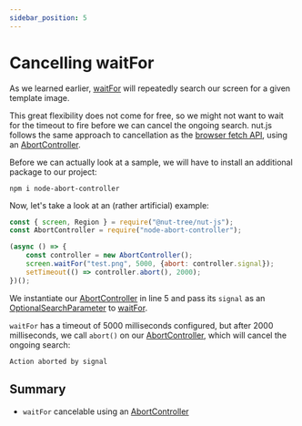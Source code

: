 ```yaml
---
sidebar_position: 5
---
```


# Cancelling waitFor

As we learned earlier, [waitFor](waitfor.md) will repeatedly search our screen for a given template image.

This great flexibility does not come for free, so we might not want to wait for the timeout to fire before we can cancel the ongoing search.
nut.js follows the same approach to cancellation as the [browser fetch API](https://developer.mozilla.org/en-US/docs/Web/API/Fetch_API#aborting_a_fetch), using an [AbortController](https://www.npmjs.com/package/node-abort-controller).

Before we can actually look at a sample, we will have to install an additional package to our project:

```shell
npm i node-abort-controller
```

Now, let's take a look at an (rather artificial) example:

```js
const { screen, Region } = require("@nut-tree/nut-js");
const AbortController = require("node-abort-controller");

(async () => {
    const controller = new AbortController();
    screen.waitFor("test.png", 5000, {abort: controller.signal});
    setTimeout(() => controller.abort(), 2000);
})();
```

We instantiate our [AbortController](https://www.npmjs.com/package/node-abort-controller) in line 5 and pass its `signal` as an [OptionalSearchParameter](https://nut-tree.github.io/apidoc/classes/optionalsearchparameters.html#abort) to [waitFor](waitfor.md).

`waitFor` has a timeout of 5000 milliseconds configured, but after 2000 milliseconds, we call `abort()` on our [AbortController](https://www.npmjs.com/package/node-abort-controller), which will cancel the ongoing search:

```
Action aborted by signal
```

## Summary

- `waitFor` cancelable using an [AbortController](https://www.npmjs.com/package/node-abort-controller)
